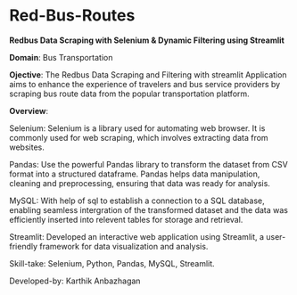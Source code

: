 # Red-Bus-Routes

**Redbus Data Scraping with Selenium & Dynamic Filtering using Streamlit**

**Domain**: Bus Transportation

**Ojective**:
The Redbus Data Scraping and Filtering with streamlit Application aims to enhance the experience of travelers and bus service providers by scraping bus route data from the popular transportation platform.

**Overview**:

Selenium: Selenium is a library used for automating web browser. It is commonly used for web scraping, which involves extracting data from websites.

Pandas: Use the powerful Pandas library to transform the dataset from CSV format into a structured dataframe. Pandas helps data manipulation, cleaning and preprocessing, ensuring that data was ready for analysis.

MySQL: With help of sql to establish a connection to a SQL database, enabling seamless intergration of the transformed dataset and the data was efficiently inserted into relevent tables for storage and retrieval.

Streamlit: Developed an interactive web application using Streamlit, a user-friendly framework for data visualization and analysis.

Skill-take:
Selenium, Python, Pandas, MySQL, Streamlit.

Developed-by: Karthik Anbazhagan
